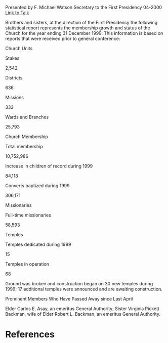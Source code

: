 Presented by F. Michael Watson
Secretary to the First Presidency
04-2000
[Link to Talk](https://www.churchofjesuschrist.org/study/general-conference/2000/04/statistical-report-1999?lang=eng)

Brothers and sisters, at the direction of the First Presidency the following statistical report represents the membership growth and status of the Church for the year ending 31 December 1999. This information is based on reports that were received prior to general conference:





Church Units





Stakes



2,542



Districts



636



Missions



333



Wards and Branches



25,793









Church Membership





Total membership



10,752,986



Increase in children of record during 1999



84,118



Converts baptized during 1999



306,171









Missionaries





Full-time missionaries



58,593









Temples





Temples dedicated during 1999



15



Temples in operation



68



Ground was broken and construction began on 30 new temples during 1999; 17 additional temples were announced and are awaiting construction.







Prominent Members Who Have Passed Away since Last April



Elder Carlos E. Asay, an emeritus General Authority; Sister Virginia Pickett Backman, wife of Elder Robert L. Backman, an emeritus General Authority.

# References
